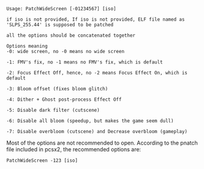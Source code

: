 
```
Usage: PatchWideScreen [-01234567] [iso]

if iso is not provided, If iso is not provided, ELF file named as 'SLPS_255.44' is supposed to be patched

all the options should be concatenated together

```

```
Options meaning
-0: wide screen, no -0 means no wide screen

-1: FMV's fix, no -1 means no FMV's fix, which is default

-2: Focus Effect Off, hence, no -2 means Focus Effect On, which is default

-3: Bloom offset (fixes bloom glitch)

-4: Dither + Ghost post-process Effect Off

-5: Disable dark filter (cutscene)

-6: Disable all bloom (speedup, but makes the game seem dull)

-7: Disable overbloom (cutscene) and Decrease overbloom (gameplay)
```

Most of the options are not recommended to open. According to the pnatch file included in pcsx2, the recommended options are:

`PatchWideScreen -123 [iso]`